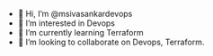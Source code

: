 - 👋 Hi, I’m @msivasankardevops
- 👀 I’m interested in Devops
- 🌱 I’m currently learning Terraform
- 💞️ I’m looking to collaborate on Devops, Terraform.

<!---
msivasankardevops/msivasankardevops is a ✨ special ✨ repository because its `README.md` (this file) appears on your GitHub profile.
You can click the Preview link to take a look at your changes.
--->
